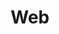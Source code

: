---
title: "Web"
description: >
  A short lead description about this content page. It can be **bold** or _italic_ and can be split over multiple paragraphs.
---